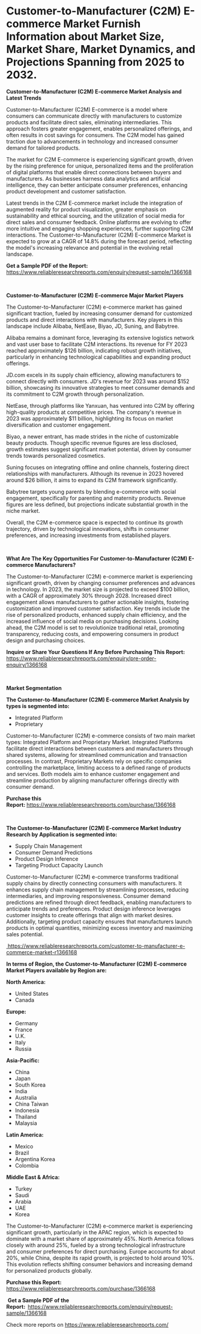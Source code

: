 <p><h1>Customer-to-Manufacturer (C2M) E-commerce Market Furnish Information about Market Size, Market Share, Market Dynamics, and Projections Spanning from 2025 to 2032.</h1></p><p><strong>Customer-to-Manufacturer (C2M) E-commerce Market Analysis and Latest Trends</strong></p>
<p><p>Customer-to-Manufacturer (C2M) E-commerce is a model where consumers can communicate directly with manufacturers to customize products and facilitate direct sales, eliminating intermediaries. This approach fosters greater engagement, enables personalized offerings, and often results in cost savings for consumers. The C2M model has gained traction due to advancements in technology and increased consumer demand for tailored products.</p><p>The market for C2M E-commerce is experiencing significant growth, driven by the rising preference for unique, personalized items and the proliferation of digital platforms that enable direct connections between buyers and manufacturers. As businesses harness data analytics and artificial intelligence, they can better anticipate consumer preferences, enhancing product development and customer satisfaction.</p><p>Latest trends in the C2M E-commerce market include the integration of augmented reality for product visualization, greater emphasis on sustainability and ethical sourcing, and the utilization of social media for direct sales and consumer feedback. Online platforms are evolving to offer more intuitive and engaging shopping experiences, further supporting C2M interactions. The Customer-to-Manufacturer (C2M) E-commerce Market is expected to grow at a CAGR of 14.8% during the forecast period, reflecting the model's increasing relevance and potential in the evolving retail landscape.</p></p>
<p><strong>Get a Sample PDF of the Report:&nbsp;</strong> <a href="https://www.reliableresearchreports.com/enquiry/request-sample/1366168?utm_campaign=3315&utm_medium=2&utm_source=Github&utm_content=ia&utm_term=11032025&utm_id=customer-to-manufacturer-c2m-e-commerce">https://www.reliableresearchreports.com/enquiry/request-sample/1366168</a></p>
<p>&nbsp;</p>
<p><strong>Customer-to-Manufacturer (C2M) E-commerce Major Market Players</strong></p>
<p><p>The Customer-to-Manufacturer (C2M) e-commerce market has gained significant traction, fueled by increasing consumer demand for customized products and direct interactions with manufacturers. Key players in this landscape include Alibaba, NetEase, Biyao, JD, Suning, and Babytree.</p><p>Alibaba remains a dominant force, leveraging its extensive logistics network and vast user base to facilitate C2M interactions. Its revenue for FY 2023 reached approximately $126 billion, indicating robust growth initiatives, particularly in enhancing technological capabilities and expanding product offerings.</p><p>JD.com excels in its supply chain efficiency, allowing manufacturers to connect directly with consumers. JD's revenue for 2023 was around $152 billion, showcasing its innovative strategies to meet consumer demands and its commitment to C2M growth through personalization.</p><p>NetEase, through platforms like Yanxuan, has ventured into C2M by offering high-quality products at competitive prices. The company's revenue in 2023 was approximately $11 billion, highlighting its focus on market diversification and customer engagement.</p><p>Biyao, a newer entrant, has made strides in the niche of customizable beauty products. Though specific revenue figures are less disclosed, growth estimates suggest significant market potential, driven by consumer trends towards personalized cosmetics.</p><p>Suning focuses on integrating offline and online channels, fostering direct relationships with manufacturers. Although its revenue in 2023 hovered around $26 billion, it aims to expand its C2M framework significantly.</p><p>Babytree targets young parents by blending e-commerce with social engagement, specifically for parenting and maternity products. Revenue figures are less defined, but projections indicate substantial growth in the niche market.</p><p>Overall, the C2M e-commerce space is expected to continue its growth trajectory, driven by technological innovations, shifts in consumer preferences, and increasing investments from established players.</p></p>
<p>&nbsp;</p>
<p><strong>What Are The Key Opportunities For Customer-to-Manufacturer (C2M) E-commerce Manufacturers?</strong></p>
<p><p>The Customer-to-Manufacturer (C2M) e-commerce market is experiencing significant growth, driven by changing consumer preferences and advances in technology. In 2023, the market size is projected to exceed $100 billion, with a CAGR of approximately 30% through 2028. Increased direct engagement allows manufacturers to gather actionable insights, fostering customization and improved customer satisfaction. Key trends include the rise of personalized products, enhanced supply chain efficiency, and the increased influence of social media on purchasing decisions. Looking ahead, the C2M model is set to revolutionize traditional retail, promoting transparency, reducing costs, and empowering consumers in product design and purchasing choices.</p></p>
<p><strong>Inquire or Share Your Questions If Any Before Purchasing This Report:</strong> <a href="https://www.reliableresearchreports.com/enquiry/pre-order-enquiry/1366168?utm_campaign=3315&utm_medium=2&utm_source=Github&utm_content=ia&utm_term=11032025&utm_id=customer-to-manufacturer-c2m-e-commerce">https://www.reliableresearchreports.com/enquiry/pre-order-enquiry/1366168</a></p>
<p>&nbsp;</p>
<p><strong>Market Segmentation</strong></p>
<p><strong>The Customer-to-Manufacturer (C2M) E-commerce Market Analysis by types is segmented into:</strong></p>
<p><ul><li>Integrated Platform</li><li>Proprietary</li></ul></p>
<p><p>Customer-to-Manufacturer (C2M) e-commerce consists of two main market types: Integrated Platform and Proprietary Market. Integrated Platforms facilitate direct interactions between customers and manufacturers through shared systems, allowing for streamlined communication and transaction processes. In contrast, Proprietary Markets rely on specific companies controlling the marketplace, limiting access to a defined range of products and services. Both models aim to enhance customer engagement and streamline production by aligning manufacturer offerings directly with consumer demand.</p></p>
<p><strong>Purchase this Report:&nbsp;</strong><a href="https://www.reliableresearchreports.com/purchase/1366168?utm_campaign=3315&utm_medium=2&utm_source=Github&utm_content=ia&utm_term=11032025&utm_id=customer-to-manufacturer-c2m-e-commerce">https://www.reliableresearchreports.com/purchase/1366168</a></p>
<p>&nbsp;</p>
<p><strong>The Customer-to-Manufacturer (C2M) E-commerce Market Industry Research by Application is segmented into:</strong></p>
<p><ul><li>Supply Chain Management</li><li>Consumer Demand Predictions</li><li>Product Design Inference</li><li>Targeting Product Capacity Launch</li></ul></p>
<p><p>Customer-to-Manufacturer (C2M) e-commerce transforms traditional supply chains by directly connecting consumers with manufacturers. It enhances supply chain management by streamlining processes, reducing intermediaries, and improving responsiveness. Consumer demand predictions are refined through direct feedback, enabling manufacturers to anticipate trends and preferences. Product design inference leverages customer insights to create offerings that align with market desires. Additionally, targeting product capacity ensures that manufacturers launch products in optimal quantities, minimizing excess inventory and maximizing sales potential.</p></p>
<p><a href="https://www.reliableresearchreports.com/customer-to-manufacturer-e-commerce-market-r1366168?utm_campaign=3315&utm_medium=2&utm_source=Github&utm_content=ia&utm_term=11032025&utm_id=customer-to-manufacturer-c2m-e-commerce">&nbsp;https://www.reliableresearchreports.com/customer-to-manufacturer-e-commerce-market-r1366168</a></p>
<p><strong>In terms of Region, the Customer-to-Manufacturer (C2M) E-commerce Market Players available by Region are:</strong></p>
<p>
    <p> <strong> North America: </strong>
        <ul>
            <li>United States</li>
            <li>Canada</li>
        </ul>
        </p> 
    <p> <strong> Europe: </strong>
        <ul>
            <li>Germany</li>
            <li>France</li>
            <li>U.K.</li>
            <li>Italy</li>
            <li>Russia</li>
        </ul>
        </p> 
    <p> <strong> Asia-Pacific: </strong>
        <ul>
            <li>China</li>
            <li>Japan</li>
            <li>South Korea</li>
            <li>India</li>
            <li>Australia</li>
            <li>China Taiwan</li>
            <li>Indonesia</li>
            <li>Thailand</li>
            <li>Malaysia</li>
        </ul>
        </p> 
    <p> <strong> Latin America: </strong>
        <ul>
            <li>Mexico</li>
            <li>Brazil</li>
            <li>Argentina Korea</li>
            <li>Colombia</li>
        </ul>
        </p> 
    <p> <strong> Middle East & Africa: </strong>
        <ul>
            <li>Turkey</li>
            <li>Saudi</li>
            <li>Arabia</li>
            <li>UAE</li>
            <li>Korea</li>
        </ul>
    </p>
    </p>
<p><p>The Customer-to-Manufacturer (C2M) e-commerce market is experiencing significant growth, particularly in the APAC region, which is expected to dominate with a market share of approximately 45%. North America follows closely with around 25%, fueled by a strong technological infrastructure and consumer preferences for direct purchasing. Europe accounts for about 20%, while China, despite its rapid growth, is projected to hold around 10%. This evolution reflects shifting consumer behaviors and increasing demand for personalized products globally.</p></p>
<p><strong>Purchase this Report: </strong><a href="https://www.reliableresearchreports.com/purchase/1366168?utm_campaign=3315&utm_medium=2&utm_source=Github&utm_content=ia&utm_term=11032025&utm_id=customer-to-manufacturer-c2m-e-commerce">https://www.reliableresearchreports.com/purchase/1366168</a></p>
<p>&nbsp;<strong>Get a Sample PDF of the Report:&nbsp;&nbsp;</strong><a href="https://www.reliableresearchreports.com/enquiry/request-sample/1366168?utm_campaign=3315&utm_medium=2&utm_source=Github&utm_content=ia&utm_term=11032025&utm_id=customer-to-manufacturer-c2m-e-commerce">https://www.reliableresearchreports.com/enquiry/request-sample/1366168</a></p>
<p><strong></strong></p>
<p>Check more reports on <a href="https://www.reliableresearchreports.com/?utm_campaign=3315&utm_medium=2&utm_source=Github&utm_content=ia&utm_term=11032025&utm_id=customer-to-manufacturer-c2m-e-commerce">https://www.reliableresearchreports.com/</a></p>